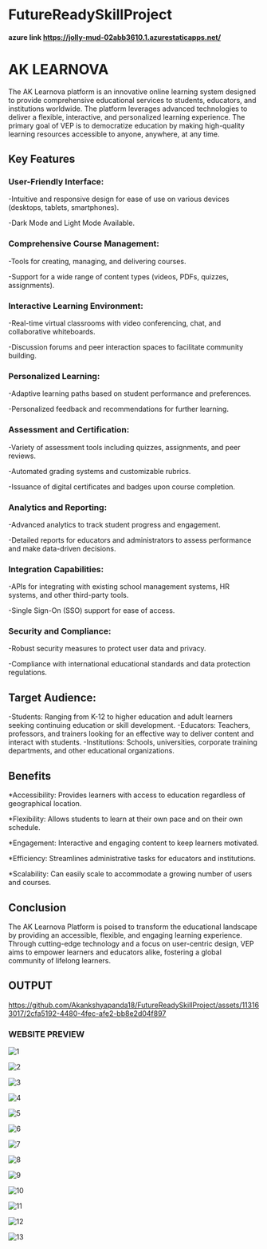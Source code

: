 # FutureReadySkillProject

#### azure link https://jolly-mud-02abb3610.1.azurestaticapps.net/

# AK LEARNOVA
The AK Learnova platform is an innovative online learning system designed to provide comprehensive educational services to students, educators, and institutions worldwide. The platform leverages advanced technologies to deliver a flexible, interactive, and personalized learning experience. The primary goal of VEP is to democratize education by making high-quality learning resources accessible to anyone, anywhere, at any time.

## Key Features
### User-Friendly Interface:
-Intuitive and responsive design for ease of use on various devices (desktops, tablets, smartphones).

-Dark Mode and Light Mode Available.

### Comprehensive Course Management:
-Tools for creating, managing, and delivering courses.

-Support for a wide range of content types (videos, PDFs, quizzes, assignments).

### Interactive Learning Environment:
-Real-time virtual classrooms with video conferencing, chat, and collaborative whiteboards.

-Discussion forums and peer interaction spaces to facilitate community building.

### Personalized Learning:
-Adaptive learning paths based on student performance and preferences.

-Personalized feedback and recommendations for further learning.

### Assessment and Certification:
-Variety of assessment tools including quizzes, assignments, and peer reviews.

-Automated grading systems and customizable rubrics.

-Issuance of digital certificates and badges upon course completion.

### Analytics and Reporting:
-Advanced analytics to track student progress and engagement.

-Detailed reports for educators and administrators to assess performance and make data-driven decisions.

### Integration Capabilities:
-APIs for integrating with existing school management systems, HR systems, and other third-party tools.

-Single Sign-On (SSO) support for ease of access.

### Security and Compliance:
-Robust security measures to protect user data and privacy.

-Compliance with international educational standards and data protection regulations.

## Target Audience:

-Students: Ranging from K-12 to higher education and adult learners seeking continuing education or skill development.
-Educators: Teachers, professors, and trainers looking for an effective way to deliver content and interact with students.
-Institutions: Schools, universities, corporate training departments, and other educational organizations.

## Benefits

*Accessibility: Provides learners with access to education regardless of geographical location.

*Flexibility: Allows students to learn at their own pace and on their own schedule.

*Engagement: Interactive and engaging content to keep learners motivated.

*Efficiency: Streamlines administrative tasks for educators and institutions.

*Scalability: Can easily scale to accommodate a growing number of users and courses.

## Conclusion
The AK Learnova Platform is poised to transform the educational landscape by providing an accessible, flexible, and engaging learning experience. Through cutting-edge technology and a focus on user-centric design, VEP aims to empower learners and educators alike, fostering a global community of lifelong learners.


## OUTPUT
https://github.com/Akankshyapanda18/FutureReadySkillProject/assets/113163017/2cfa5192-4480-4fec-afe2-bb8e2d04f897

### WEBSITE PREVIEW

![1](https://github.com/Akankshyapanda18/FutureReadySkillProject/assets/113163017/b8e3b1e1-a67e-4e1d-9547-150cd1afb3fb)

![2](https://github.com/Akankshyapanda18/FutureReadySkillProject/assets/113163017/dbf60654-5290-4b97-af4c-1ada38ca121c)

![3](https://github.com/Akankshyapanda18/FutureReadySkillProject/assets/113163017/97bd4682-2d7b-4326-8fac-388ef29eaec4)

![4](https://github.com/Akankshyapanda18/FutureReadySkillProject/assets/113163017/71ccccdb-406a-4d4b-8b7b-9f8af35eb88f)

![5](https://github.com/Akankshyapanda18/FutureReadySkillProject/assets/113163017/15694366-5f62-4bf0-abc7-64b763ed00a6)

![6](https://github.com/Akankshyapanda18/FutureReadySkillProject/assets/113163017/7500ca4e-8701-4a1d-8d12-3e53ac28d8cc)

![7](https://github.com/Akankshyapanda18/FutureReadySkillProject/assets/113163017/94840fbd-c7d5-4cf8-89cc-3668d907c18c)

![8](https://github.com/Akankshyapanda18/FutureReadySkillProject/assets/113163017/ee431e9a-5776-4d7b-9bea-c41d6ce05a65)

![9](https://github.com/Akankshyapanda18/FutureReadySkillProject/assets/113163017/f9a6d127-da69-401e-a6f6-3eaeac06aeec)

![10](https://github.com/Akankshyapanda18/FutureReadySkillProject/assets/113163017/a0cf8525-f0b0-496f-ae14-5e29764f7ab2)

![11](https://github.com/Akankshyapanda18/FutureReadySkillProject/assets/113163017/f56fb55a-54e0-40b5-9cbd-143e01419f6c)

![12](https://github.com/Akankshyapanda18/FutureReadySkillProject/assets/113163017/dad3c4ec-5ffc-413b-9a12-71d5a3e11ab4)

![13](https://github.com/Akankshyapanda18/FutureReadySkillProject/assets/113163017/5321e394-a052-4126-b983-39e9d05fd00f)
